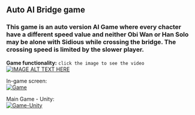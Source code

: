 ## Auto AI Bridge game
### This game is an auto version AI Game where every chacter have a different speed value and neither Obi Wan or Han Solo may be alone with Sidious while crossing the bridge. The crossing speed is limited by the slower player.

<b>Game functionality:</b> `click the image to see the video`
<br>[![IMAGE ALT TEXT HERE](https://img.youtube.com/vi/2o5MbeSGjJQ/0.jpg)](https://www.youtube.com/shorts/2o5MbeSGjJQ) </br>

In-game screen:
<br><a href="https://ibb.co/SxjsD5d"><img src="https://i.ibb.co/590MXGn/Game.jpg" alt="Game" border="0"></a></br>

Main Game - Unity:
<br><a href="https://ibb.co/XsJjSzF"><img src="https://i.ibb.co/tsCQ8bY/Game-Unity.jpg" alt="Game-Unity" border="0"></a></br>
